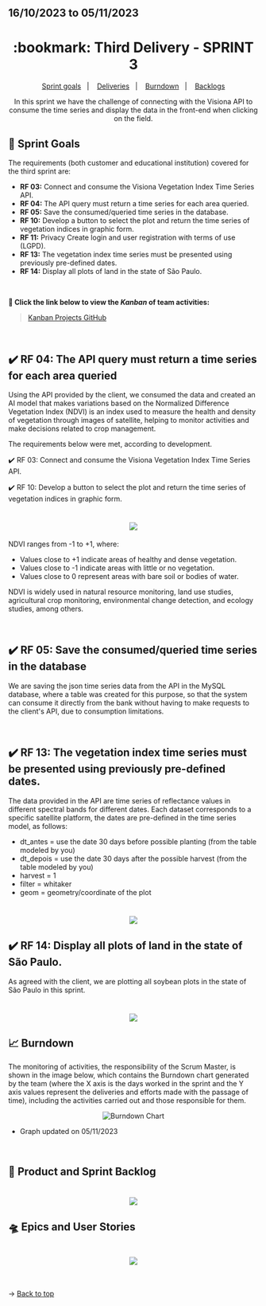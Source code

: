 ## 16/10/2023 to 05/11/2023

<span id="top">

<h1 align="center">:bookmark: Third Delivery - SPRINT 3</h1>

<p align="center">
     <a href="#goals">Sprint goals</a> &nbsp |&nbsp &nbsp
     <a href="#deliveries">Deliveries</a> &nbsp |&nbsp &nbsp
     <a href="#burndown">Burndown</a> &nbsp |&nbsp &nbsp
     <a href="#crystal_ball-product-and-sprint-backlog">Backlogs</a>
</p>

<div align="center">
  In this sprint we have the challenge of connecting with the Visiona API to consume the time series and display the data in the front-end when clicking on the field.
</div>

<span id="goals">
    
## :dart: Sprint Goals
The requirements (both customer and educational institution) covered for the third sprint are:
- **RF 03:** Connect and consume the Visiona Vegetation Index Time Series API.
- **RF 04:** The API query must return a time series for each area queried.
- **RF 05:** Save the consumed/queried time series in the database.
- **RF 10:** Develop a button to select the plot and return the time series of vegetation indices in graphic form.
- **RF 11:** Privacy Create login and user registration with terms of use (LGPD).
- **RF 13:** The vegetation index time series must be presented using previously pre-defined dates.
- **RF 14:** Display all plots of land in the state of São Paulo.
    
<br>
 
**:link: Click the link below to view the *Kanban* of team activities:**
> [Kanban Projects GitHub](https://github.com/orgs/TechVisionn/projects/1)
  
<br>
    
<span id="deliveries">

## :heavy_check_mark: RF 04: The API query must return a time series for each area queried

Using the API provided by the client, we consumed the data and created an AI model that makes variations based on the Normalized Difference Vegetation Index (NDVI) is an index used to measure the health and density of vegetation through images of satellite, helping to monitor activities and make decisions related to crop management.

The requirements below were met, according to development.

:heavy_check_mark: RF 03: Connect and consume the Visiona Vegetation Index Time Series API.

:heavy_check_mark: RF 10: Develop a button to select the plot and return the time series of vegetation indices in graphic form.
 
<h1 align="center"> <img src="https://github.com/TechVisionn/tech-parent/blob/main/docs/Images/s%C3%A9rietemporalprint.jpg" /></h1> 

NDVI ranges from -1 to +1, where:
- Values close to +1 indicate areas of healthy and dense vegetation.
- Values close to -1 indicate areas with little or no vegetation.
- Values close to 0 represent areas with bare soil or bodies of water.

NDVI is widely used in natural resource monitoring, land use studies, agricultural crop monitoring, environmental change detection, and ecology studies, among others.

<br>

## :heavy_check_mark: RF 05: Save the consumed/queried time series in the database

We are saving the json time series data from the API in the MySQL database, where a table was created for this purpose, so that the system can consume it directly from the bank without having to make requests to the client's API, due to consumption limitations.

<br>

## :heavy_check_mark: RF 13: The vegetation index time series must be presented using previously pre-defined dates.

The data provided in the API are time series of reflectance values in different spectral bands for different dates. Each dataset corresponds to a specific satellite platform, the dates are pre-defined in the time series model, as follows:

- dt_antes = use the date 30 days before possible planting (from the table modeled by you)
- dt_depois = use the date 30 days after the possible harvest (from the table modeled by you)
- harvest = 1
- filter = whitaker
- geom = geometry/coordinate of the plot

<h1 align="center"> <img src="https://github.com/TechVisionn/tech-parent/blob/main/docs/Images/s%C3%A9rietemporalmodel.jpg" /></h1> 

## :heavy_check_mark: RF 14: Display all plots of land in the state of São Paulo.

As agreed with the client, we are plotting all soybean plots in the state of São Paulo in this sprint.

<h1 align="center"> <img src="https://github.com/TechVisionn/tech-parent/blob/main/docs/Images/glebassp.jpg" /></h1> 
    
<span id="burndown">
    
## :chart_with_upwards_trend: Burndown

The monitoring of activities, the responsibility of the Scrum Master, is shown in the image below, which contains the Burndown chart generated by the team (where the X axis is the days worked in the sprint and the Y axis values represent the deliveries and efforts made with the passage of time), including the activities carried out and those responsible for them.
    
<div align="center">
    
![Burndown Chart](https://github.com/TechVisionn/tech-parent/blob/main/docs/Images/burndown%2005.11.png)
</div>

- Graph updated on 05/11/2023
  
<br>
  
## :crystal_ball: Product and Sprint Backlog

<h1 align="center"> <img src = "https://github.com/TechVisionn/tech-parent/blob/main/docs/Images/English%20Backlog.png" /></h1>

## :flying_saucer: Epics and User Stories

<h1 align="center"> <img src = "https://github.com/TechVisionn/tech-parent/blob/main/docs/Images/English%20Epic%20and%20Historys.png" /></h1>

<br>
  
→ [Back to top](#topo)
